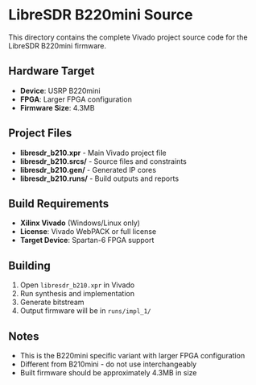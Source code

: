 # LibreSDR B220mini Source

This directory contains the complete Vivado project source code for the LibreSDR B220mini firmware.

## Hardware Target
- **Device**: USRP B220mini
- **FPGA**: Larger FPGA configuration
- **Firmware Size**: 4.3MB

## Project Files
- **libresdr_b210.xpr** - Main Vivado project file
- **libresdr_b210.srcs/** - Source files and constraints
- **libresdr_b210.gen/** - Generated IP cores
- **libresdr_b210.runs/** - Build outputs and reports

## Build Requirements
- **Xilinx Vivado** (Windows/Linux only)
- **License**: Vivado WebPACK or full license
- **Target Device**: Spartan-6 FPGA support

## Building
1. Open `libresdr_b210.xpr` in Vivado
2. Run synthesis and implementation
3. Generate bitstream
4. Output firmware will be in `runs/impl_1/`

## Notes
- This is the B220mini specific variant with larger FPGA configuration
- Different from B210mini - do not use interchangeably
- Built firmware should be approximately 4.3MB in size